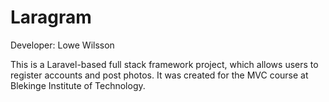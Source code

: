 # Laragram
Developer: Lowe Wilsson

This is a Laravel-based full stack framework project, which allows users to register accounts and post photos. It was created for the MVC course at Blekinge Institute of Technology.